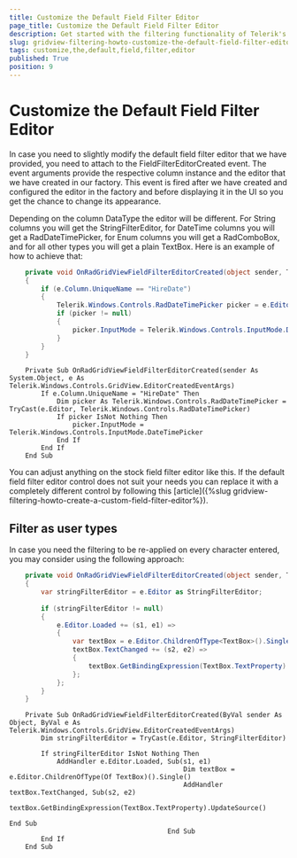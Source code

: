 ```yaml
---
title: Customize the Default Field Filter Editor
page_title: Customize the Default Field Filter Editor
description: Get started with the filtering functionality of Telerik's {{ site.framework_name }} DataGrid and learn how to customize the default field filter editor.
slug: gridview-filtering-howto-customize-the-default-field-filter-editor
tags: customize,the,default,field,filter,editor
published: True
position: 9
---
```


# Customize the Default Field Filter Editor

In case you need to slightly modify the default field filter editor that we have provided, you need to attach to the FieldFilterEditorCreated event. The event arguments provide the respective column instance and the editor that we have created in our factory. This event is fired after we have created and configured the editor in the factory and before displaying it in the UI so you get the chance to change its appearance.

Depending on the column DataType the editor will be different. For String columns you will get the StringFilterEditor, for DateTime columns you will get a RadDateTimePicker, for Enum columns you will get a RadComboBox, and for all other types you will get a plain TextBox. Here is an example of how to achieve that:



```C#
	private void OnRadGridViewFieldFilterEditorCreated(object sender, Telerik.Windows.Controls.GridView.EditorCreatedEventArgs e)
	{
	    if (e.Column.UniqueName == "HireDate")
	    {
	        Telerik.Windows.Controls.RadDateTimePicker picker = e.Editor as Telerik.Windows.Controls.RadDateTimePicker;
	        if (picker != null)
	        {
	            picker.InputMode = Telerik.Windows.Controls.InputMode.DateTimePicker;
	        }
	    }
	}
```
```VB.NET
	Private Sub OnRadGridViewFieldFilterEditorCreated(sender As System.Object, e As Telerik.Windows.Controls.GridView.EditorCreatedEventArgs)
	    If e.Column.UniqueName = "HireDate" Then
	        Dim picker As Telerik.Windows.Controls.RadDateTimePicker = TryCast(e.Editor, Telerik.Windows.Controls.RadDateTimePicker)
	        If picker IsNot Nothing Then
	            picker.InputMode = Telerik.Windows.Controls.InputMode.DateTimePicker
	        End If
	    End If
	End Sub
```


You can adjust anything on the stock field filter editor like this. If the default field filter editor control does not suit your needs you can replace it with a completely different control by following this [article]({%slug gridview-filtering-howto-create-a-custom-field-filter-editor%}).

## Filter as user types

In case you need the filtering to be re-applied on every character entered, you may consider using the following approach:



```C#
	private void OnRadGridViewFieldFilterEditorCreated(object sender, Telerik.Windows.Controls.GridView.EditorCreatedEventArgs e)
	{
	    var stringFilterEditor = e.Editor as StringFilterEditor;
	
	    if (stringFilterEditor != null)
	    {
	        e.Editor.Loaded += (s1, e1) =>
	        {
	            var textBox = e.Editor.ChildrenOfType<TextBox>().Single();
	            textBox.TextChanged += (s2, e2) =>
	            {
	                textBox.GetBindingExpression(TextBox.TextProperty).UpdateSource();
	            };
	        };
	    }
	}
```
```VB.NET
	Private Sub OnRadGridViewFieldFilterEditorCreated(ByVal sender As Object, ByVal e As Telerik.Windows.Controls.GridView.EditorCreatedEventArgs)
	    Dim stringFilterEditor = TryCast(e.Editor, StringFilterEditor)
	
	    If stringFilterEditor IsNot Nothing Then
	        AddHandler e.Editor.Loaded, Sub(s1, e1)
	                                        Dim textBox = e.Editor.ChildrenOfType(Of TextBox)().Single()
	                                        AddHandler textBox.TextChanged, Sub(s2, e2)
	                                                                            textBox.GetBindingExpression(TextBox.TextProperty).UpdateSource()
	                                                                        End Sub
	                                    End Sub
	    End If
	End Sub
```
